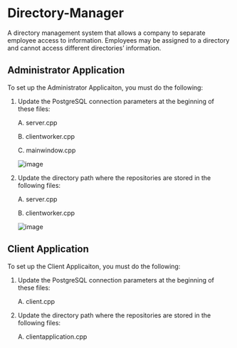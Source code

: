 # Directory-Manager
A directory management system that allows a company to separate employee access to information. Employees may be assigned to a directory and cannot access different directories’ information.

## Administrator Application

To set up the Administrator Applicaiton, you must do the following:

1. Update the PostgreSQL connection parameters at the beginning of these files:

      A. server.cpp
  
      B. clientworker.cpp
  
      C. mainwindow.cpp
     
      ![image](https://user-images.githubusercontent.com/44332803/212836796-ccd57bbd-9313-47d5-8bc8-4ebb3b89599e.png)

  
2. Update the directory path where the repositories are stored in the following files:

      A. server.cpp
  
      B. clientworker.cpp
      
      ![image](https://user-images.githubusercontent.com/44332803/212836967-04283071-def5-4292-afe7-d3fdb44ec073.png)


## Client Application

To set up the Client Applicaiton, you must do the following:

1. Update the PostgreSQL connection parameters at the beginning of these files:

      A. client.cpp
     
  
2. Update the directory path where the repositories are stored in the following files:

      A. clientapplication.cpp
        
      
